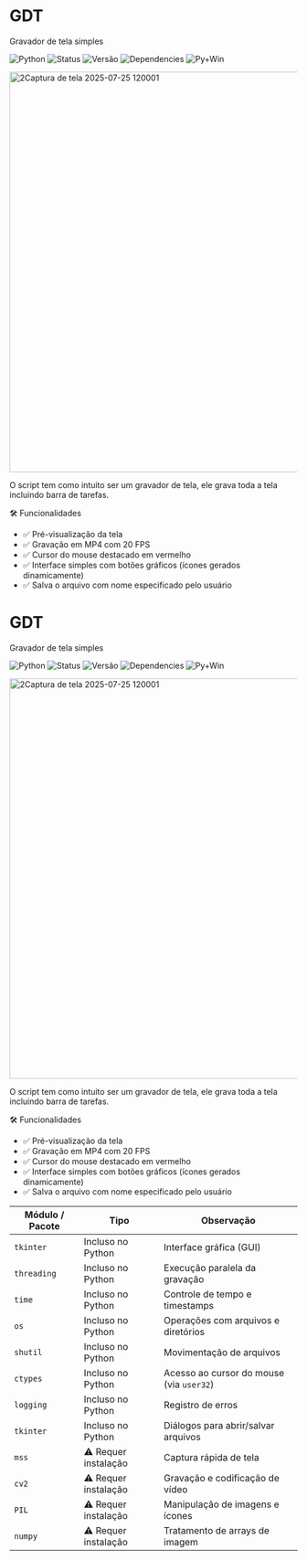 # GDT
Gravador de tela simples

![Python](https://img.shields.io/badge/Python-3.7+-blue?logo=python&logoColor=white)
![Status](https://img.shields.io/badge/Status-Ativo-brightgreen)
![Versão](https://img.shields.io/badge/Versão-1.0-blue)
![Dependencies](https://img.shields.io/badge/dependencies-4-brightgreen)
![Py+Win](https://img.shields.io/badge/Python%203.11.7%20%7C%20Windows%2011-✔-brightgreen?logo=python&logoColor=white)

<img width="1537" height="701" alt="2Captura de tela 2025-07-25 120001" src="https://github.com/user-attachments/assets/796be81a-7cc3-4707-9cda-235b8bcc2df4" />

O script tem como intuito ser um gravador de tela, ele grava toda a tela incluindo barra de tarefas.

🛠️ Funcionalidades
- ✅ Pré-visualização da tela
- ✅ Gravação em MP4 com 20 FPS
- ✅ Cursor do mouse destacado em vermelho
- ✅ Interface simples com botões gráficos (ícones gerados dinamicamente)
- ✅ Salva o arquivo com nome especificado pelo usuário

# GDT
Gravador de tela simples

![Python](https://img.shields.io/badge/Python-3.7+-blue?logo=python&logoColor=white)
![Status](https://img.shields.io/badge/Status-Ativo-brightgreen)
![Versão](https://img.shields.io/badge/Versão-1.0-blue)
![Dependencies](https://img.shields.io/badge/dependencies-2-brightgreen)
![Py+Win](https://img.shields.io/badge/Python%203.11.7%20%7C%20Windows%2011-✔-brightgreen?logo=python&logoColor=white)

<img width="1537" height="701" alt="2Captura de tela 2025-07-25 120001" src="https://github.com/user-attachments/assets/796be81a-7cc3-4707-9cda-235b8bcc2df4" />

O script tem como intuito ser um gravador de tela, ele grava toda a tela incluindo barra de tarefas.

🛠️ Funcionalidades
- ✅ Pré-visualização da tela
- ✅ Gravação em MP4 com 20 FPS
- ✅ Cursor do mouse destacado em vermelho
- ✅ Interface simples com botões gráficos (ícones gerados dinamicamente)
- ✅ Salva o arquivo com nome especificado pelo usuário

| Módulo / Pacote       | Tipo                     | Observação |
|-----------------------|--------------------------|-----------|
| `tkinter`             | Incluso no Python        | Interface gráfica (GUI) |
| `threading`           | Incluso no Python        | Execução paralela da gravação |
| `time`                | Incluso no Python        | Controle de tempo e timestamps |
| `os`                  | Incluso no Python        | Operações com arquivos e diretórios |
| `shutil`              | Incluso no Python        | Movimentação de arquivos |
| `ctypes`              | Incluso no Python        | Acesso ao cursor do mouse (via `user32`) |
| `logging`             | Incluso no Python        | Registro de erros |
| `tkinter` | Incluso no Python | Diálogos para abrir/salvar arquivos |
| `mss`                 | ⚠️ Requer instalação     | Captura rápida de tela |
| `cv2`       | ⚠️ Requer instalação     | Gravação e codificação de vídeo |
| `PIL`        | ⚠️ Requer instalação     | Manipulação de imagens e ícones |
| `numpy`               | ⚠️ Requer instalação     | Tratamento de arrays de imagem |

